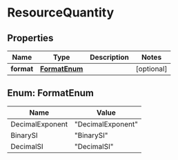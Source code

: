 

# ResourceQuantity


## Properties

| Name | Type | Description | Notes |
|------------ | ------------- | ------------- | -------------|
|**format** | [**FormatEnum**](#FormatEnum) |  |  [optional] |



## Enum: FormatEnum

| Name | Value |
|---- | -----|
| DecimalExponent | &quot;DecimalExponent&quot; |
| BinarySI | &quot;BinarySI&quot; |
| DecimalSI | &quot;DecimalSI&quot; |



